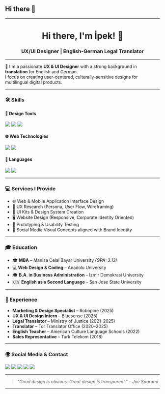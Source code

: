 ## Hi there 👋

<!--
**uxipek/uxipek** is a ✨ _special_ ✨ repository because its `README.md` (this file) appears on your GitHub profile.

Here are some ideas to get you started:

- 🔭 I’m currently working on ...
- 🌱 I’m currently learning ...
- 👯 I’m looking to collaborate on ...
- 🤔 I’m looking for help with ...
- 💬 Ask me about ...
- 📫 How to reach me: ...
- 😄 Pronouns: ...
- ⚡ Fun fact: ...
-->

---
<h1 align="center">Hi there, I'm İpek! 👋</h1>
<h3 align="center">UX/UI Designer | English-German Legal Translator</h3>

---

🎯 I'm a passionate **UX & UI Designer** with a strong background in **translation** for English and German.  
I focus on creating user-centered, culturally-sensitive designs for multilingual digital products.

---

### 🛠️ Skills

#### 🎨 Design Tools  
<p>
  <img src="https://img.shields.io/badge/Figma-000000?style=for-the-badge&logo=figma&logoColor=white" />
  <img src="https://img.shields.io/badge/Photoshop-31A8FF?style=for-the-badge&logo=adobe-photoshop&logoColor=white" />
  <img src="https://img.shields.io/badge/Illustrator-FF9A00?style=for-the-badge&logo=adobe-illustrator&logoColor=white" />
</p>

#### 🌐 Web Technologies  
<p>
  <img src="https://img.shields.io/badge/HTML5-E34F26?style=for-the-badge&logo=html5&logoColor=white" />
  <img src="https://img.shields.io/badge/CSS3-1572B6?style=for-the-badge&logo=css3&logoColor=white" />
</p>

#### 💬 Languages  
<p>
  <img src="https://img.shields.io/badge/English-C1-blue?style=for-the-badge&logo=google-translate" />
  <img src="https://img.shields.io/badge/German-C1-black?style=for-the-badge&logo=deezer" />
</p>

---

### 💻 Services I Provide
- 🌐 Web & Mobile Application Interface Design  
- 🧩 UX Research (Persona, User Flow, Wireframing)  
- 🎨 UI Kits & Design System Creation  
- 🖥️ Website Design (Responsive, Corporate Identity Oriented)  
- 📱 Prototyping & Usability Testing  
- 📢 Social Media Visual Concepts aligned with Brand Identity  

---

### 🎓 Education
- 🎓 **MBA** – Manisa Celal Bayar University *(GPA: 3.13)*  
- 💻 **Web Design & Coding** – Anadolu University  
- 🎓 **B.A. in Business Administration** – Izmir Demokrasi University  
- 🇺🇸 **English as a Second Language** – San Jose State University  

---

### 💼 Experience
- **Marketing & Design Specialist** – Robopine (2025)  
- **UX & UI Design Intern** – Bluesense (2025)  
- **Legal Translator** – Ministry of Justice (2021–2025)  
- **Translator** – Tor Translator Office (2020–2025)  
- **English Teacher** – American Culture Language Schools (2022)  
- **Sales Representative** – Turk Telekom (2018)  

---

### 🌍 Social Media & Contact
<p>
  <a href="https://www.instagram.com/ux.ipek/?hl=en"><img src="https://img.shields.io/badge/Instagram-E4405F?style=for-the-badge&logo=instagram&logoColor=white"/></a>
  <a href="https://www.behance.net/ipekbolakca"><img src="https://img.shields.io/badge/Behance-1769FF?style=for-the-badge&logo=behance&logoColor=white"/></a>
  <a href="https://www.linkedin.com/in/ipekbolakca/"><img src="https://img.shields.io/badge/LinkedIn-0077B5?style=for-the-badge&logo=linkedin&logoColor=white"/></a>
  <a href="https://dribbble.com/ipek-bolakca"><img src="https://img.shields.io/badge/Dribbble-EA4C89?style=for-the-badge&logo=dribbble&logoColor=white"/></a>
  <a href="https://medium.com/@uxipek"><img src="https://img.shields.io/badge/Medium-000000?style=for-the-badge&logo=medium&logoColor=white"/></a>
</p>

---

> *"Good design is obvious. Great design is transparent." – Joe Sparano*

---

<!--
🔥 Optionally, add GitHub stats, pinned projects, or contribution graph here!
-->
